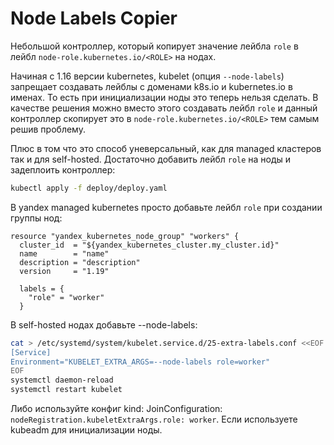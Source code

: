 # Node Labels Copier
Небольшой контроллер, который копирует значение лейбла `role` в лейбл `node-role.kubernetes.io/<ROLE>` на нодах.

Начиная с 1.16 версии kubernetes, kubelet (опция `--node-labels`) запрещает создавать лейблы с доменами k8s.io и kubernetes.io в именах. То есть при инициализации ноды  это теперь нельзя сделать. В качестве решения можно вместо этого создавать лейбл `role` и данный контроллер скопирует это в `node-role.kubernetes.io/<ROLE>` тем самым решив проблему.

Плюс в том что это способ уневерсальный, как для managed кластеров так и для self-hosted. Достаточно добавить лейбл `role` на ноды и задеплоить контроллер:
```bash
kubectl apply -f deploy/deploy.yaml
```

В yandex managed kubernetes просто добавьте лейбл `role` при создании группы нод:
```hcl
resource "yandex_kubernetes_node_group" "workers" {
  cluster_id  = "${yandex_kubernetes_cluster.my_cluster.id}"
  name        = "name"
  description = "description"
  version     = "1.19"

  labels = {
    "role" = "worker"
  }
```

В self-hosted нодах добавьте --node-labels:
```bash
cat > /etc/systemd/system/kubelet.service.d/25-extra-labels.conf <<EOF
[Service]
Environment="KUBELET_EXTRA_ARGS=--node-labels role=worker"
EOF
systemctl daemon-reload
systemctl restart kubelet
```
Либо используйте конфиг kind: JoinConfiguration: `nodeRegistration.kubeletExtraArgs.role: worker`. Если используете kubeadm для инициализации ноды.



